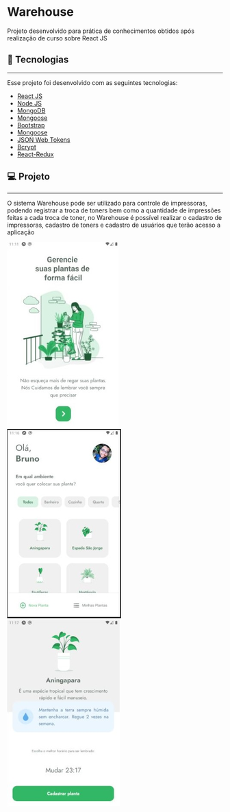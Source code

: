 # Warehouse
Projeto desenvolvido para prática de conhecimentos obtidos após realização de curso sobre React JS
<h2>🚀 Tecnologias</h2>
<hr>
Esse projeto foi desenvolvido com as seguintes tecnologias:
<ul>
  <li><a href="https://pt-br.reactjs.org/" target="_blank">React JS</a></li>
  <li><a href="https://nodejs.org/en/" target="_blank">Node JS</a></li>
  <li><a href="https://www.mongodb.com/" target="_blank">MongoDB</a></li>
  <li><a href="https://mongoosejs.com/" target="_blank">Mongoose</a></li>
  <li><a href="https://getbootstrap.com/" target="_blank">Bootstrap</a></li>
  <li><a href="https://mongoosejs.com/" target="_blank">Mongoose</a></li>
  <li><a href="https://jwt.io/" target="_blank">JSON Web Tokens</a></li>
  <li><a href="https://www.npmjs.com/package/bcrypt" target="_blank">Bcrypt</a></li>
  <li><a href="https://react-redux.js.org/" target="_blank">React-Redux</a></li>
</ul>
<h2>💻 Projeto</h2>
<hr>
<p>
 O sistema Warehouse pode ser utilizado para controle de impressoras, podendo registrar a troca de toners bem como a quantidade de impressões feitas
  a cada troca de toner, no Warehouse é possível realizar o cadastro de impressoras, cadastro de toners e cadastro de usuários que terão acesso a aplicação
</p>
<div style="align-items: center;">
<img src="https://github.com/BrunoMeirel3s/React-Native-NLW5/blob/main/plantmanager/imagens%20do%20projeto/tela%201.JPG"></img>
<img src="https://github.com/BrunoMeirel3s/React-Native-NLW5/blob/main/plantmanager/imagens%20do%20projeto/tela%204.JPG"></img>
<img src="https://github.com/BrunoMeirel3s/React-Native-NLW5/blob/main/plantmanager/imagens%20do%20projeto/tela%205.JPG"></img>
</div>


